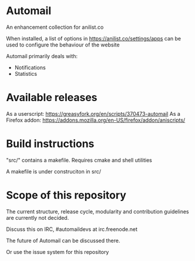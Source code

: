 # Automail
An enhancement collection for anilist.co

When installed, a list of options in https://anilist.co/settings/apps can be used to configure the behaviour of the website

Automail primarily deals with:
- Notifications
- Statistics

# Available releases

As a userscript: https://greasyfork.org/en/scripts/370473-automail
As a Firefox addon: https://addons.mozilla.org/en-US/firefox/addon/aniscripts/

# Build instructions

"src/" contains a makefile.
Requires cmake and shell utilities

A makefile is under construciton in src/

# Scope of this repository

The current structure, release cycle, modularity and contribution guidelines are currently not decided.

Discuss this on IRC, #automaildevs at irc.freenode.net

The future of Automail can be discussed there.

Or use the issue system for this repository
